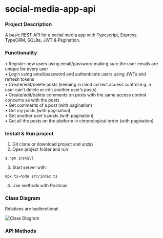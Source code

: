 # social-media-app-api  

### Project Description  
A basic REST API for a social media app with Typescript, Express, TypeORM, SQLite, JWT & Pagination.  

### Functionality  
• Register new users using email/password making sure the user emails are unique for every user  
• Login using email/password and authenticate users using JWTs and refresh tokens  
• Create/edit/delete posts (keeping in mind correct access control e.g. a user can’t delete or edit another user’s posts)  
• Create/edit/delete comments on posts with the same access control concerns as with the posts  
• Get comments of a post (with pagination)  
• Get my posts (with pagination)  
• Get another user's posts (with pagination)  
• Get all the posts on the platform in chronological order (with pagination)  

### Install & Run project
1. Git clone or download project and unzip  
2. Open project folder and run  
```
$ npm install  
```
3. Start server with:  
```
npx ts-node src/index.ts
```
4. Use methods with Postman  

### Class Diagram  
Relations are bydirectional  

![Class Diagram](https://user-images.githubusercontent.com/59121443/177770904-71a6b727-b29d-4576-a53d-b4000f223e63.jpg)

### API Methods  



